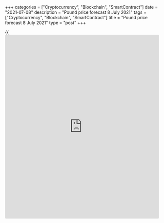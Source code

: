 +++
categories = ["Cryptocurrency", "Blockchain", "SmartContract"]
date = "2021-07-08"
description = "Pound price forecast 8 July 2021"
tags = ["Cryptocurrency", "Blockchain", "SmartContract"]
title = "Pound price forecast 8 July 2021"
type = "post"
+++

{{<iframe id="large-banner" src="https://www.bounty.group/#slide=13.0" width="100%" height="600" scrolling="no" style="border: 0px solid rgb(216, 221, 230); border-radius: 3px;">}}

2021-07-08

2021-07-08

BoE doesn't keep promises. Forecast as of 08.07.2021Dmitri Demidenko

When the central bank officials have convinced traders that they are
going to normalize monetary [policy](https://www.fintechee.com/policy/), and afterwards make statements that
this is harmful, the national currency, as a rule, falls. The same goes
for [GBPUSD][1]. Let us discuss the Forex outlook and make up a trading
plan

## Weekly pound fundamental forecast

Who leaked the June FOMC minutes to the press? This is how sharp-tongued
traders describe the reaction of the US dollar to the release of an
important document. Greenback was strengthening before the content of
the protocol became known, but after that it stopped, and the next day
it even weakened a bit. The impression was that someone possessed
important information before it became available to the general public.
In fact, the principle of  “Buy the rumor, sell the fact” has once again
worked. The safe-haven currencies gained the most after the USD
pullback, while the British pound feels out of place.

The reason, in my opinion, is the same – another wave of COVID-19. The
vaccination leaders are now among the outsiders. In the UK, where more
than half of the adult population has received both vaccines, the number
of COVID cases is rising sharply. Mostly among men, which some associate
with the European Football Championship. As a result, the risks that the
full opening of the economy planned by the government on July 19 will
have to be postponed are increasing. But this factor was largely taken
into account in the pairs' prices associated with the sterling, so that
the prolongation of lockdowns may negatively affect the [GBPUSD][1]
bulls.

Not only the Cabinet of Ministers, but also the Bank of England may have
to postpone their plans. Andrew Bailey and his team are in no hurry to
announce monetary [policy](https://www.fintechee.com/policy/) normalization. However, new hires' salaries are
growing at the fastest pace since 2014, and business activity in the
construction sector has climbed to record highs, exacerbating the risks
of further inflation in the real estate market and accelerating
inflation. On the contrary, the head of the BoE took a dovish stance,
noting that premature monetary restriction would undermine the economic
recovery.

### Dynamics of salary growth for new workers in the UK



 _Source: Bloomberg._

Surely Andrew Bailey takes into account the deteriorating
epidemiological situation in the UK. However, if a central bank first
hints at withdrawing monetary stimulus and then changes its position,
this negatively affects the currency it issues. The pound is no
exception. Its buyers sincerely hoped that the Bank of England would
continue to reduce the scale of QE, affecting the economy to gradually
increase the interest rate. Alas, COVID-19 made adjustments to this
process.

Once again, the UK is becoming a zone of experimentation, watched by
tens of thousands of [investor](https://www.fintechee.com/tutorial-for-forex-trading/investor-mode/)s. At first, everyone was interested in how
the severance of economic ties with the EU would affect the exchange
rate of the national currency or whether accelerated vaccination could
lead to a strengthening of the pound? Finally, would the vaccination
save from the COVID delta variant?

### Weekly [GBPUSD][1] trading plan

One can only sympathize with the pound, because the fourth wave of the
pandemic is making the government and the Bank of England be cautious
and slows down the economic recovery. This, against the backdrop of
rapid growth in US GDP and the Fed's readiness to taper QE, creates
preconditions for [GBPUSD][1] sales towards 1.365 and 1.35.





## Price chart of GBPUSD in real time mode

The content of this article reflects the author’s opinion and does not
necessarily reflect the official position of LiteForex. The material
published on this page is provided for informational purposes only and
should not be considered as the provision of investment advice for the
purposes of Directive 2004/39/EC.

Rate this article:

{{value}}

( {{count}} {{title}} )

   1. my.liteforex.com/trading/chart?symbol=GBPUSD&returnUrl=true